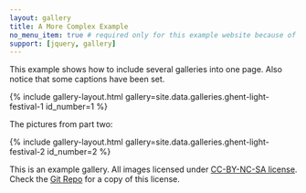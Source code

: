 ```yaml
---
layout: gallery
title: A More Complex Example
no_menu_item: true # required only for this example website because of menu construction
support: [jquery, gallery]
---
```


This example shows how to include several galleries into one page. Also notice that some captions have been set.

{% include gallery-layout.html gallery=site.data.galleries.ghent-light-festival-1 id_number=1 %}

The pictures from part two:

{% include gallery-layout.html gallery=site.data.galleries.ghent-light-festival-2 id_number=2 %}


This is an example gallery. All images licensed under [CC-BY-NC-SA license][license]. Check the [Git Repo][repo] for a copy of this license.

[license]: http://creativecommons.org/licenses/by-nc-sa/4.0/
[repo]: https://github.com/opieters/jekyll-gallery-example
